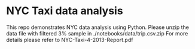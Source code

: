 # NYC Taxi data analysis

This repo demonstrates NYC data analysis using Python.
Please unzip the data file with filtered 3% sample in ./notebooks/data/trip.csv.zip
For more details please refer to NYC-Taxi-4-2013-Report.pdf


